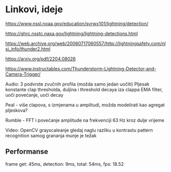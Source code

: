 # Linkovi, ideje

https://www.nssl.noaa.gov/education/svrwx101/lightning/detection/

https://ghrc.nsstc.nasa.gov/lightning/lightning-detections.html

https://web.archive.org/web/20060717060557/http://lightningsafety.com/nlsi_info/thunder2.html

https://arxiv.org/pdf/2204.08026

https://www.instructables.com/Thunderstorm-Lightning-Detector-and-Camera-Trigger/


Audio:
3 podvrste zvučnih profila (možda samo jedan uočiti)
Pljesak 
   konstante clap thresholda, duljina i threshold decaya iza clappa
   EMA filter, uoči povećanje, uoči decay

Peal - više clapova, s izmjenama u amplitudi, možda modelirati kao agregat pljeskova?

Rumble - FFT i povećanje amplitude na frekvenciji 63 Hz kroz dulje vrijeme

Video:
OpenCV grayscaleanje
gledaj naglu razliku u kontrastu
pattern recognition samog grananja munje je težak

## Performanse

frame get: 45ms, detection: 9ms, total: 54ms, fps: 18.52

